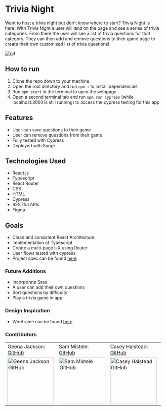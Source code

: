 # Trivia Night
  Want to host a trivia night but don't know where to start? Trivia Night is here!
  With Trivia Night a user will land on the page and see a series of trivia categories. From there the user will see a list of trivia questions for that category. They can then add and remove questions to their game page to create their own customized list of trivia questions!

![gif](https://user-images.githubusercontent.com/91504411/163891825-8dc313f4-dab1-497a-a463-5e457d22c617.gif)


## How to run
1. Clone the repo down to your machine
2. Open the root directory and run ```npm i``` to install dependencies
3. Run ```npm start``` in the terminal to open the webpage
4. Open a second terminal tab and run ```npm run cypress``` (while localhost:3000 is still running) to access the cypress testing for this app

## Features
- User can save questions to their game
- User can remove questions from their game
- Fully tested with Cypress
- Deployed with Surge


## Technologies Used
- React.js
- Typescript
- React Router
- CSS
- HTML
- Cypress
- RESTful APIs
- Figma

## Goals
- Clean and consistent React Architecture
- Implementation of Typescript
- Create a multi-page UX using Router
- User flows tested with cypress
- Project spec can be found [here](https://frontend.turing.edu/projects/module-3/stretch.html)

### Future Additions
- Incorporate Sass
- A user can add their own questions
- Sort questions by difficulty
- Play a trivia game in app


### Design Inspiration
- Wireframe can be found [here](https://www.figma.com/file/JWEl8TMAQTnXDCkFI06P71/Stretch-Tech---Trivia-Night?node-id=0%3A1)

### Contributors
<table>
    <tr>
        <td> Geena Jackson: <a href="https://github.com/gjax78">GitHub</td>
        <td> Sam Mistele: <a href="https://github.com/SamusMist">GitHub</td>
        <td> Casey Halstead: <a href="https://github.com/chalstead16">GitHub</td>
        <td> Brenda Sotelo: <a href="https://github.com/BrendaSotel0">Github</td>
    </tr>
 <td><img src="https://user-images.githubusercontent.com/88151743/157297276-e9c007e9-7f50-4c62-902a-d454e50b5b3e.jpeg" alt="Geena Jackson GitHub"
 width="150" height="auto" /></td>
 <td><img src="https://avatars.githubusercontent.com/u/89484102?v=4g" alt="Sam Mistele GitHub"
 width="150" height="auto" /></td>
 <td><img src="https://avatars.githubusercontent.com/u/91504411?v=4" alt="Casey Halstead GitHub"
 width="150" height="auto" /></td>
 <td><img src="https://avatars.githubusercontent.com/u/89258056?v=4" alt="Brenda Sotelo GitHub"
 width="150" height="auto" /></td>
</table>
